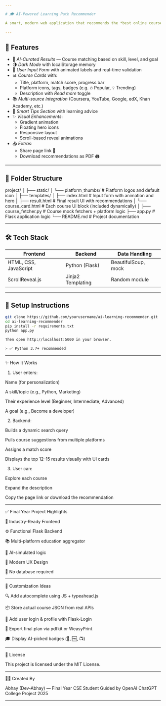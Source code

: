 ```yaml
---

# 🎓 AI-Powered Learning Path Recommender

A smart, modern web application that recommends the *best online courses* tailored to a user's *skills, goals, and experience level*. This project simulates an AI-based recommendation engine that pulls courses from multiple platforms, matches them intelligently, and presents them in a beautiful, user-friendly interface.

---
```


## 🚀 Features

- 🧠 *AI-Curated Results* — Course matching based on skill, level, and goal
- 🌗 *Dark Mode* with localStorage memory
- 🧾 *User Input Form* with animated labels and real-time validation
- 📊 *Course Cards* with:
  - Title, platform, match score, progress bar
  - Platform icons, tags, badges (e.g. 🔥 Popular, 💡 Trending)
  - Description with *Read more* toggle
- 📚 *Multi-source Integration* (Coursera, YouTube, Google, edX, Khan Academy, etc.)
- 🎯 *Smart Tips Section* with learning advice
- ✨ *Visual Enhancements*:
  - Gradient animation
  - Floating hero icons
  - Responsive layout
  - Scroll-based reveal animations
- 📤 *Extras*:
  - Share page link 📎
  - Download recommendations as PDF 🖨

---

## 📂 Folder Structure

project/ │ ├── static/ │   └── platform_thumbs/       # Platform logos and default icon │ ├── templates/ │   ├── index.html             # Input form with animation and hero │   ├── result.html            # Final result UI with recommendations │   └── course_card.html       # Each course UI block (included dynamically) │ ├── course_fetcher.py          # Course mock fetchers + platform logic ├── app.py                     # Flask application logic └── README.md                  # Project documentation

---

## 🛠 Tech Stack

| Frontend                | Backend       | Data Handling        |
|------------------------|---------------|----------------------|
| HTML, CSS, JavaScript  | Python (Flask)| BeautifulSoup, mock  |
| ScrollReveal.js        | Jinja2 Templating | Random module |

---

## 🔧 Setup Instructions

```bash
git clone https://github.com/yourusername/ai-learning-recommender.git
cd ai-learning-recommender
pip install -r requirements.txt
python app.py

Then open http://localhost:5000 in your browser.

> ✅ Python 3.7+ recommended
```



---

✨ How It Works

1. User enters:

Name (for personalization)

A skill/topic (e.g., Python, Marketing)

Their experience level (Beginner, Intermediate, Advanced)

A goal (e.g., Become a developer)



2. Backend:

Builds a dynamic search query

Pulls course suggestions from multiple platforms

Assigns a match score

Displays the top 12–15 results visually with UI cards



3. User can:

Explore each course

Expand the description

Copy the page link or download the recommendation

---

✅ Final Year Project Highlights

💼 Industry-Ready Frontend

⚙ Functional Flask Backend

📚 Multi-platform education aggregator

🤖 AI-simulated logic

🧠 Modern UX Design

🧾 No database required



---

📌 Customization Ideas

🔍 Add autocomplete using JS + typeahead.js

📦 Store actual course JSON from real APIs

🔐 Add user login & profile with Flask-Login

🧾 Export final plan via pdfkit or WeasyPrint

🎓 Display AI-picked badges (🧠, 🆓, 📺)



---

📄 License

This project is licensed under the MIT License.


---

👨‍💻 Created By

Abhay (Dev-Abhay) — Final Year CSE Student
Guided by OpenAI ChatGPT
College Project 2025

---
